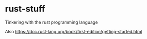 # rust-stuff

Tinkering with the rust programming language 

Also https://doc.rust-lang.org/book/first-edition/getting-started.html
